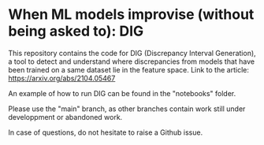 # When ML models improvise (without being asked to): DIG

This repository contains the code for DIG (Discrepancy Interval Generation), a tool to detect and understand where discrepancies from models that have been trained on a same dataset lie in the feature space.
Link to the article: https://arxiv.org/abs/2104.05467


An example of how to run DIG can be found in the "notebooks" folder.

Please use the "main" branch, as other branches contain work still under developpment or abandoned work.

In case of questions, do not hesitate to raise a Github issue.
